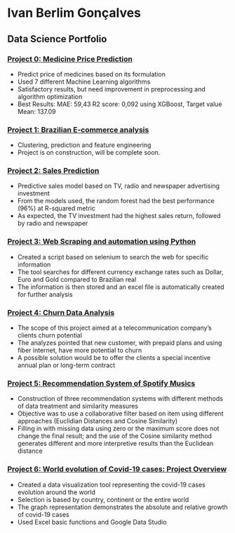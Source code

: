 # Ivan Berlim Gonçalves
## Data Science Portfolio

### [Project 0: Medicine Price Prediction](https://github.com/ivanbergon/Ivan_Portfolio/blob/main/Medicine%20Price%20Prediction.ipynb)
* Predict price of medicines based on its formulation
* Used 7 different Machine Learning algorithms
* Satisfactory results, but need improvement in preprocessing and algorithm optimization
* Best Results: MAE: 59,43 R2 score: 0,092 using XGBoost, Target value Mean: 137.09

### [Project 1: Brazilian E-commerce analysis](https://nbviewer.jupyter.org/github/ivanbergon/Ivan_Portfolio/blob/main/Brazilian%20E-commerce.ipynb)
*	Clustering, prediction and feature engineering
*	Project is on construction, will be complete soon.

### [Project 2: Sales Prediction](https://nbviewer.jupyter.org/github/ivanbergon/Ivan_Portfolio/blob/main/Sales%20Prediction.ipynb)
* Predictive sales model based on TV, radio and newspaper advertising investment
* From the models used, the random forest had the best performance (96%) at R-squared metric
* As expected, the TV investment had the highest sales return, followed by radio and newspaper

### [Project 3: Web Scraping and automation using Python](https://nbviewer.jupyter.org/github/ivanbergon/Ivan_Portfolio/blob/main/Web%20Scrapping%20and%20Automation%20using%20Python.ipynb)
*	Created a script based on selenium to search the web for specific information
*	The tool searches for different currency exchange rates such as Dollar, Euro and Gold compared to Brazilian real
*	The information is then stored and an excel file is automatically created for further analysis

### [Project 4: Churn Data Analysis](https://nbviewer.jupyter.org/github/ivanbergon/Ivan_Portfolio/blob/main/Churn%20Data%20Analysis.ipynb)
* The scope of this project aimed at a telecommunication company’s clients churn potential
* The analyzes pointed that new customer, with prepaid plans and using fiber internet, have more potential to churn
* A possible solution would be to offer the clients a special incentive annual plan or long-term contract

### [Project 5: Recommendation System of Spotify Musics](https://nbviewer.jupyter.org/github/ivanbergon/Ivan_Portfolio/blob/main/Recommendation%20System.ipynb)
*	Construction of three recommendation systems with different methods of data treatment and similarity measures
*	Objective was to use a collaborative filter based on item using different approaches (Euclidian Distances and Cosine Similarity)
* Filling in with missing data using zero or the maximum score does not change the final result; and the use of the Cosine similarity method generates different and more interpretive results than the Euclidean distance

### [Project 6: World evolution of Covid-19 cases: Project Overview](https://datastudio.google.com/s/ouiVw0gYe_o)
*	Created a data visualization tool representing the covid-19 cases evolution around the world
*	Selection is based by country, continent or the entire world
*	The graph representation demonstrates the absolute and relative growth of covid-19 cases
*	Used Excel basic functions and Google Data Studio
 


